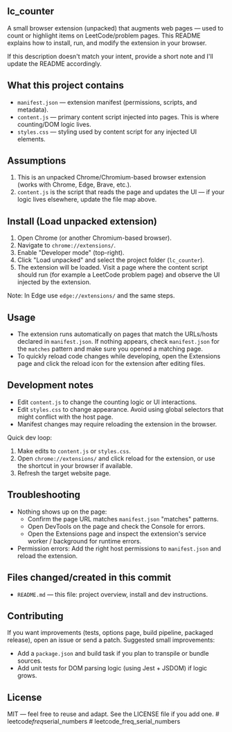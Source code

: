 ## lc_counter

A small browser extension (unpacked) that augments web pages — used to count or highlight items on LeetCode/problem pages. This README explains how to install, run, and modify the extension in your browser.

If this description doesn't match your intent, provide a short note and I'll update the README accordingly.

## What this project contains

- `manifest.json` — extension manifest (permissions, scripts, and metadata).
- `content.js` — primary content script injected into pages. This is where counting/DOM logic lives.
- `styles.css` — styling used by content script for any injected UI elements.

## Assumptions

1. This is an unpacked Chrome/Chromium-based browser extension (works with Chrome, Edge, Brave, etc.).
2. `content.js` is the script that reads the page and updates the UI — if your logic lives elsewhere, update the file map above.

## Install (Load unpacked extension)

1. Open Chrome (or another Chromium-based browser).
2. Navigate to `chrome://extensions/`.
3. Enable "Developer mode" (top-right).
4. Click "Load unpacked" and select the project folder (`lc_counter`).
5. The extension will be loaded. Visit a page where the content script should run (for example a LeetCode problem page) and observe the UI injected by the extension.

Note: In Edge use `edge://extensions/` and the same steps.

## Usage

- The extension runs automatically on pages that match the URLs/hosts declared in `manifest.json`. If nothing appears, check `manifest.json` for the `matches` pattern and make sure you opened a matching page.
- To quickly reload code changes while developing, open the Extensions page and click the reload icon for the extension after editing files.

## Development notes

- Edit `content.js` to change the counting logic or UI interactions.
- Edit `styles.css` to change appearance. Avoid using global selectors that might conflict with the host page.
- Manifest changes may require reloading the extension in the browser.

Quick dev loop:

1. Make edits to `content.js` or `styles.css`.
2. Open `chrome://extensions/` and click reload for the extension, or use the shortcut in your browser if available.
3. Refresh the target website page.

## Troubleshooting

- Nothing shows up on the page:
  - Confirm the page URL matches `manifest.json` "matches" patterns.
  - Open DevTools on the page and check the Console for errors.
  - Open the Extensions page and inspect the extension's service worker / background for runtime errors.
- Permission errors: Add the right host permissions to `manifest.json` and reload the extension.

## Files changed/created in this commit

- `README.md` — this file: project overview, install and dev instructions.

## Contributing

If you want improvements (tests, options page, build pipeline, packaged release), open an issue or send a patch. Suggested small improvements:

- Add a `package.json` and build task if you plan to transpile or bundle sources.
- Add unit tests for DOM parsing logic (using Jest + JSDOM) if logic grows.

## License

MIT — feel free to reuse and adapt. See the LICENSE file if you add one.
#   l e e t c o d e _ f r e q _ s e r i a l _ n u m b e r s  
 # leetcode_freq_serial_numbers
